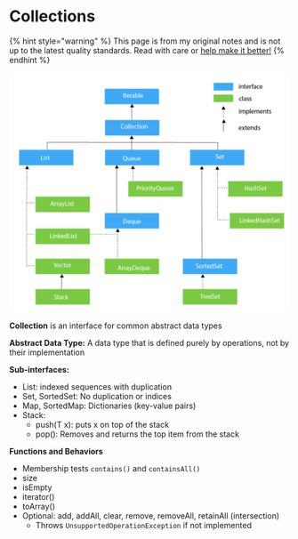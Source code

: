 # Collections

{% hint style="warning" %}
This page is from my original notes and is not up to the latest quality standards. Read with care or [help make it better!](https://github.com/64bitpandas/cs61b-notes/pulls)
{% endhint %}

![An overview of all the Collections in Java.](../../.gitbook/assets/image%20%287%29.png)

**Collection** is an interface for common abstract data types

**Abstract Data Type:** A data type that is defined purely by operations, not by their implementation

**Sub-interfaces:**

* List: indexed sequences with duplication
* Set, SortedSet: No duplication or indices
* Map, SortedMap: Dictionaries \(key-value pairs\)
* Stack:
  * push\(T x\): puts x on top of the stack
  * pop\(\): Removes and returns the top item from the stack

**Functions and Behaviors**

* Membership tests `contains()` and `containsAll()`
* size
* isEmpty
* iterator\(\)
* toArray\(\)
* Optional: add, addAll, clear, remove, removeAll, retainAll \(intersection\)
  * Throws `UnsupportedOperationException` if not implemented


